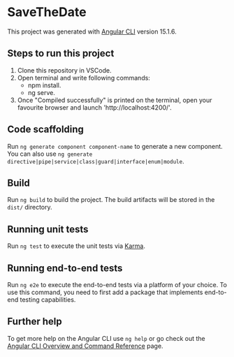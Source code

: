 # SaveTheDate

This project was generated with [Angular CLI](https://github.com/angular/angular-cli) version 15.1.6.

## Steps to run this project

1. Clone this repository in VSCode.
2. Open terminal and write following commands:
    - npm install.
    - ng serve.
3. Once "Compiled successfully" is printed on the terminal, open your favourite browser and launch 'http://localhost:4200/'.


## Code scaffolding

Run `ng generate component component-name` to generate a new component. You can also use `ng generate directive|pipe|service|class|guard|interface|enum|module`.

## Build

Run `ng build` to build the project. The build artifacts will be stored in the `dist/` directory.

## Running unit tests

Run `ng test` to execute the unit tests via [Karma](https://karma-runner.github.io).

## Running end-to-end tests

Run `ng e2e` to execute the end-to-end tests via a platform of your choice. To use this command, you need to first add a package that implements end-to-end testing capabilities.

## Further help

To get more help on the Angular CLI use `ng help` or go check out the [Angular CLI Overview and Command Reference](https://angular.io/cli) page.
